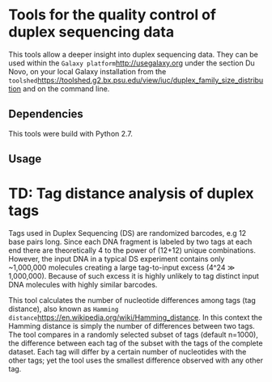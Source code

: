 # Tools for the quality control of duplex sequencing data

This tools allow a deeper insight into duplex sequencing data. They can be used within the `Galaxy platform`http://usegalaxy.org under the section Du Novo, on your local Galaxy installation from the `toolshed`https://toolshed.g2.bx.psu.edu/view/iuc/duplex_family_size_distribution and on the command line. 

## Dependencies
This tools were build with Python 2.7.

## Usage
# TD: Tag distance analysis of duplex tags
Tags used in Duplex Sequencing (DS) are randomized barcodes, e.g 12 base pairs long. Since each DNA fragment is labeled by two tags at each end there are theoretically 4 to the power of (12+12) unique combinations. However, the input DNA in a typical DS experiment contains only ~1,000,000 molecules creating a large tag-to-input excess (4^24 ≫ 1,000,000). Because of such excess it is highly unlikely to tag distinct input DNA molecules with highly similar barcodes.

This tool calculates the number of nucleotide differences among tags (tag distance), also known as `Hamming distance`https://en.wikipedia.org/wiki/Hamming_distance. In this context the Hamming distance is simply the number of differences between two tags. The tool compares in a randomly selected subset of tags (default n=1000), the difference between each tag of the subset with the tags of the complete dataset. Each tag will differ by a certain number of nucleotides with the other tags; yet the tool uses the smallest difference observed with any other tag.



